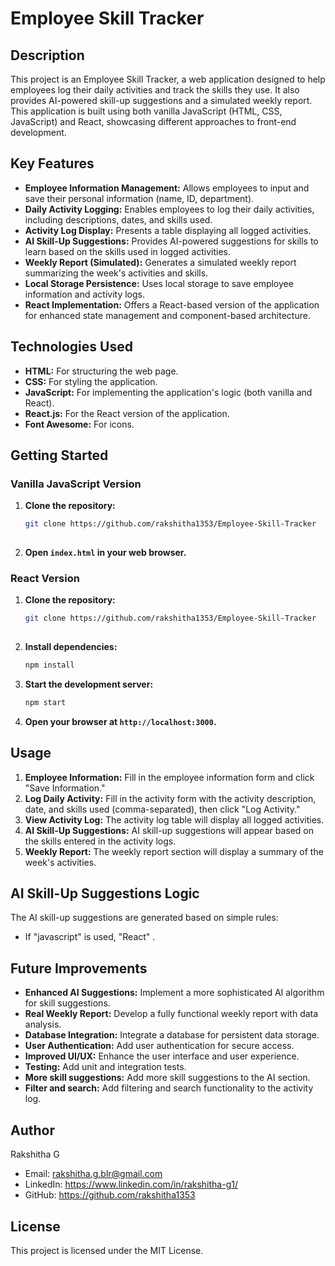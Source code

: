 # Employee Skill Tracker

## Description

This project is an Employee Skill Tracker, a web application designed to help employees log their daily activities and track the skills they use. It also provides AI-powered skill-up suggestions and a simulated weekly report. This application is built using both vanilla JavaScript (HTML, CSS, JavaScript) and React, showcasing different approaches to front-end development.

## Key Features

* **Employee Information Management:** Allows employees to input and save their personal information (name, ID, department).
* **Daily Activity Logging:** Enables employees to log their daily activities, including descriptions, dates, and skills used.
* **Activity Log Display:** Presents a table displaying all logged activities.
* **AI Skill-Up Suggestions:** Provides AI-powered suggestions for skills to learn based on the skills used in logged activities.
* **Weekly Report (Simulated):** Generates a simulated weekly report summarizing the week's activities and skills.
* **Local Storage Persistence:** Uses local storage to save employee information and activity logs.
* **React Implementation:** Offers a React-based version of the application for enhanced state management and component-based architecture.

## Technologies Used

* **HTML:** For structuring the web page.
* **CSS:** For styling the application.
* **JavaScript:** For implementing the application's logic (both vanilla and React).
* **React.js:** For the React version of the application.
* **Font Awesome:** For icons.

## Getting Started

### Vanilla JavaScript Version

1.  **Clone the repository:**
    ```bash
    git clone https://github.com/rakshitha1353/Employee-Skill-Tracker
   
    ```
2.  **Open `index.html` in your web browser.**

### React Version

1.  **Clone the repository:**
    ```bash
    git clone https://github.com/rakshitha1353/Employee-Skill-Tracker
   
    ```
2.  **Install dependencies:**
    ```bash
    npm install
    ```
3.  **Start the development server:**
    ```bash
    npm start
    ```
4.  **Open your browser at `http://localhost:3000`.**

## Usage

1.  **Employee Information:** Fill in the employee information form and click "Save Information."
2.  **Log Daily Activity:** Fill in the activity form with the activity description, date, and skills used (comma-separated), then click "Log Activity."
3.  **View Activity Log:** The activity log table will display all logged activities.
4.  **AI Skill-Up Suggestions:** AI skill-up suggestions will appear based on the skills entered in the activity logs.
5.  **Weekly Report:** The weekly report section will display a summary of the week's activities.

## AI Skill-Up Suggestions Logic

The AI skill-up suggestions are generated based on simple rules:

* If "javascript" is used, "React" .


## Future Improvements

* **Enhanced AI Suggestions:** Implement a more sophisticated AI algorithm for skill suggestions.
* **Real Weekly Report:** Develop a fully functional weekly report with data analysis.
* **Database Integration:** Integrate a database for persistent data storage.
* **User Authentication:** Add user authentication for secure access.
* **Improved UI/UX:** Enhance the user interface and user experience.
* **Testing:** Add unit and integration tests.
* **More skill suggestions:** Add more skill suggestions to the AI section.
* **Filter and search:** Add filtering and search functionality to the activity log.

## Author

Rakshitha G

* Email: rakshitha.g.blr@gmail.com
* LinkedIn: https://www.linkedin.com/in/rakshitha-g1/
* GitHub: https://github.com/rakshitha1353

## License

This project is licensed under the MIT License.
